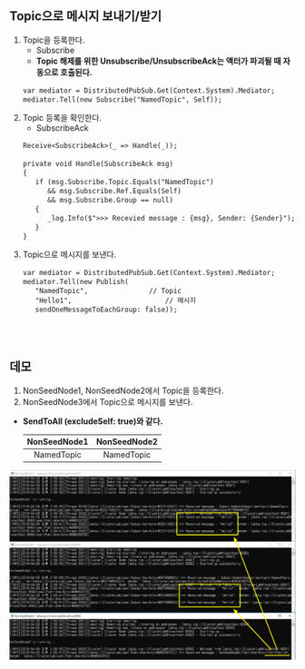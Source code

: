 ## Topic으로 메시지 보내기/받기
1. Topic을 등록한다.
   - Subscribe
   - **Topic 해제를 위한 Unsubscribe/UnsubscribeAck는 액터가 파괴될 때 자동으로 호출된다.**
   ```
   var mediator = DistributedPubSub.Get(Context.System).Mediator;
   mediator.Tell(new Subscribe("NamedTopic", Self));
   ```
1. Topic 등록을 확인한다.
   - SubscribeAck
   ```
   Receive<SubscribeAck>(_ => Handle(_));
   
   private void Handle(SubscribeAck msg)
   {
      if (msg.Subscribe.Topic.Equals("NamedTopic")
   	     && msg.Subscribe.Ref.Equals(Self)
   	     && msg.Subscribe.Group == null)
      {
   	     _log.Info($">>> Recevied message : {msg}, Sender: {Sender}");
      }
   }
   ```
1. Topic으로 메시지를 보낸다.
   ```
   var mediator = DistributedPubSub.Get(Context.System).Mediator;
   mediator.Tell(new Publish(
      "NamedTopic",               // Topic
      "Hello1",                       // 메시지
      sendOneMessageToEachGroup: false));
   ```

<br/>
<br/>

## 데모
1. NonSeedNode1, NonSeedNode2에서 Topic을 등록한다.
2. NonSeedNode3에서 Topic으로 메시지를 보낸다.
- **SendToAll (excludeSelf: true)와 같다.**

   | NonSeedNode1 | NonSeedNode2 |
   |:--:|:--:|
   | NamedTopic | NamedTopic |

![](./Images/Demo.png)
